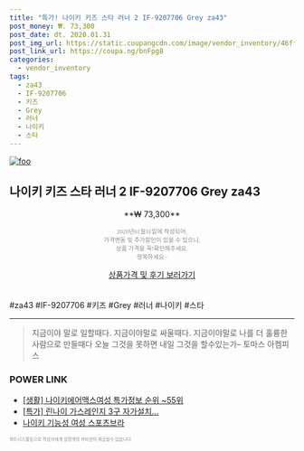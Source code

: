 ```yaml
--- 
title: "특가! 나이키 키즈 스타 러너 2 IF-9207706 Grey za43" 
post_money: ₩. 73,300 
post_date: dt. 2020.01.31 
post_img_url: https://static.coupangcdn.com/image/vendor_inventory/46ff/2f95681dc75ebbad962cb2187d2b29b11734f3ec56120ad5874fd68bec0c.jpg 
post_link_url: https://coupa.ng/bnFpg8 
categories: 
  - vendor_inventory 
tags: 
  - za43 
  - IF-9207706 
  - 키즈 
  - Grey 
  - 러너 
  - 나이키 
  - 스타 
--- 
```

[![foo](https://static.coupangcdn.com/image/vendor_inventory/46ff/2f95681dc75ebbad962cb2187d2b29b11734f3ec56120ad5874fd68bec0c.jpg)](https://coupa.ng/bnFpg8) 

## 나이키 키즈 스타 러너 2 IF-9207706 Grey za43 
<p style="text-align: center;">**₩ 73,300**</p> 
<p style="text-align: center;"><span style="color: #898c8f; font-family: Georgia,Times,serif; font-size: 0.75em;">2020년01월31일에 작성되어, <br>가격변동 및 추가할인이 있을 수 있으니,<br> 상품 가격을 꼭!확인해주세요.<br>행복하세요~</span> 
</p>	 
<div markdown="0" style="text-align: center;"><a href="https://coupa.ng/bnFpg8" class="btn btn--success">상품가격 및 후기 보러가기</a></div> 
<br><br> 
  #za43 #IF-9207706 #키즈 #Grey #러너 #나이키 #스타 
<hr> 

> 지금이야 말로 일할때다. 지금이야말로 싸울때다. 지금이야말로 나를 더 훌륭한 사람으로 만들때다 오늘 그것을 못하면 내일 그것을 할수있는가–  토마스 아켐피스 


### POWER LINK

* <a href="https://blog.naver.com/sakai111/221779783006" target="_blank"> [생활] 나이키에어맥스여성 특가정보 순위 ~55위</a>
* <a href="https://blog.naver.com/an0733/221786331903" target="_blank">[특가] 린나이 가스레인지 3구 자가설치...</a>
* <a href="https://blog.naver.com/fasyy4321/221789032693" target="_blank">나이키 기능성 여성 스포츠브라</a>

<span style="color: #898c8f; font-family: Georgia,Times,serif; font-size: 0.55em;">파트너스활동으로 작성자에게 일정액의 커미션이 제공될수 있습니다.</span> 
